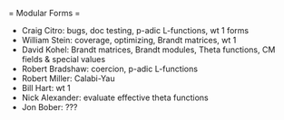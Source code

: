 = Modular Forms =

 * Craig Citro: bugs, doc testing, p-adic L-functions, wt 1 forms
 * William Stein: coverage, optimizing, Brandt matrices, wt 1
 * David Kohel: Brandt matrices, Brandt modules, Theta functions, CM fields & special values
 * Robert Bradshaw: coercion, p-adic L-functions
 * Robert Miller: Calabi-Yau
 * Bill Hart: wt 1
 * Nick Alexander: evaluate effective theta functions
 * Jon Bober: ???
